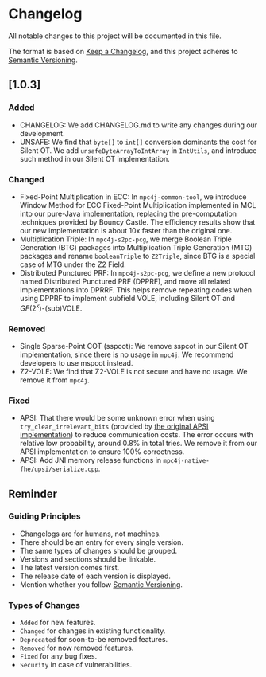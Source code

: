 # Changelog

All notable changes to this project will be documented in this file.

The format is based on [Keep a Changelog](https://keepachangelog.com/en/1.0.0/), and this project adheres to [Semantic Versioning](https://semver.org/spec/v2.0.0.html).

## \[1.0.3\]

### Added

- CHANGELOG: We add CHANGELOG.md to write any changes during our development.
- UNSAFE: We find that `byte[]` to `int[]` conversion dominants the cost for Silent OT. We add `unsafeByteArrayToIntArray` in `IntUtils`, and introduce such method in our Silent OT implementation.

### Changed

- Fixed-Point Multiplication in ECC: In `mpc4j-common-tool`, we introduce Window Method for ECC Fixed-Point Multiplication implemented in MCL into our pure-Java implementation, replacing the pre-computation techniques provided by Bouncy Castle. The efficiency results show that our new implementation is about 10x faster than the original one.
- Multiplication Triple: In `mpc4j-s2pc-pcg`, we merge Boolean Triple Generation (BTG) packages into Multiplication Triple Generation (MTG) packages and rename `booleanTriple` to `Z2Triple`, since BTG is a special case of MTG under the Z2 Field.
- Distributed Punctured PRF: In `mpc4j-s2pc-pcg`, we define a new protocol named Distributed Punctured PRF (DPPRF), and move all related implementations into DPRRF. This helps remove repeating codes when using DPPRF to implement subfield VOLE, including Silent OT and $GF(2^{\kappa})$-(sub)VOLE.

### Removed

- Single Sparse-Point COT (sspcot): We remove sspcot in our Silent OT implementation, since there is no usage in `mpc4j`. We recommend developers to use mspcot instead.
- Z2-VOLE: We find that Z2-VOLE is not secure and have no usage. We remove it from `mpc4j`.

### Fixed

- APSI: That there would be some unknown error when using `try_clear_irrelevant_bits` (provided by [the original APSI implementation](https://github.com/microsoft/APSI/blob/main/sender/apsi/bin_bundle.cpp)) to reduce communication costs. The error occurs with relative low probability, around 0.8% in total tries. We remove it from our APSI implementation to ensure 100% correctness.
- APSI: Add JNI memory release functions in `mpc4j-native-fhe/upsi/serialize.cpp`. 

## Reminder

### Guiding Principles

- Changelogs are for humans, not machines.
- There should be an entry for every single version.
- The same types of changes should be grouped.
- Versions and sections should be linkable.
- The latest version comes first.
- The release date of each version is displayed.
- Mention whether you follow [Semantic Versioning](https://semver.org/).

### Types of Changes

- `Added` for new features.
- `Changed` for changes in existing functionality.
- `Deprecated` for soon-to-be removed features.
- `Removed` for now removed features.
- `Fixed` for any bug fixes.
- `Security` in case of vulnerabilities.